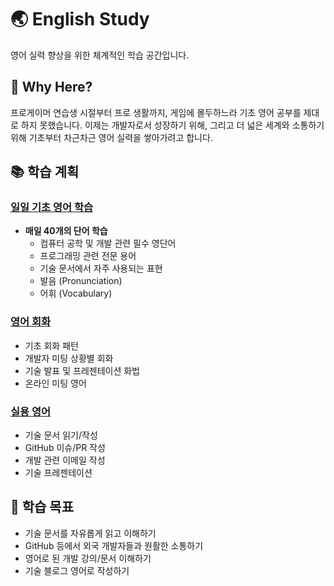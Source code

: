 # 🌏 English Study

영어 실력 향상을 위한 체계적인 학습 공간입니다.

## 🎯 Why Here?
프로게이머 연습생 시절부터 프로 생활까지, 게임에 몰두하느라 기초 영어 공부를 제대로 하지 못했습니다. 이제는 개발자로서 성장하기 위해, 그리고 더 넓은 세계와 소통하기 위해 기초부터 차근차근 영어 실력을 쌓아가려고 합니다.

## 📚 학습 계획

### [일일 기초 영어 학습](./vocabulary/README.md)
- **매일 40개의 단어 학습**
  - 컴퓨터 공학 및 개발 관련 필수 영단어
  - 프로그래밍 관련 전문 용어
  - 기술 문서에서 자주 사용되는 표현
  - 발음 (Pronunciation)
  - 어휘 (Vocabulary)

### [영어 회화](./conversation/README.md)
- 기초 회화 패턴
- 개발자 미팅 상황별 회화
- 기술 발표 및 프레젠테이션 화법
- 온라인 미팅 영어

### [실용 영어](./practical/README.md)
- 기술 문서 읽기/작성
- GitHub 이슈/PR 작성
- 개발 관련 이메일 작성
- 기술 프레젠테이션

## 🎯 학습 목표
- 기술 문서를 자유롭게 읽고 이해하기
- GitHub 등에서 외국 개발자들과 원활한 소통하기
- 영어로 된 개발 강의/문서 이해하기
- 기술 블로그 영어로 작성하기